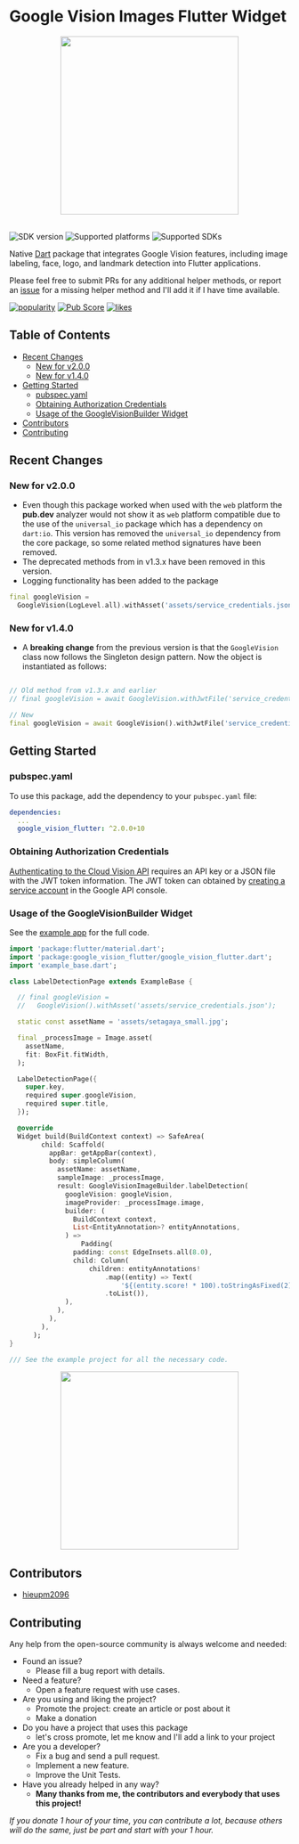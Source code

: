 # Google Vision Images Flutter Widget

<center><img src="https://github.com/faithoflifedev/google_vision_workspace/blob/main/packages/google_vision_flutter/extra/google_vision_flutter.png?raw=true&amp;v1" width="320"></center>
<br/>

![SDK version](https://badgen.net/pub/sdk-version/google_vision_flutter?style=for-the-badge)
![Supported platforms](https://badgen.net/pub/flutter-platform/google_vision_flutter?style=for-the-badge)
![Supported SDKs](https://badgen.net/pub/dart-platform/google_vision_flutter?style=for-the-badge)

Native [Dart](https://dart.dev/) package that integrates Google Vision features, including image labeling, face, logo, and landmark detection into Flutter applications.

Please feel free to submit PRs for any additional helper methods, or report an [issue](https://github.com/faithoflifedev/google_vision/issues) for a missing helper method and I'll add it if I have time available.

[![popularity](https://img.shields.io/pub/popularity/google_vision_flutter?style=for-the-badge&logo=dart)](https://pub.dev/packages/google_vision_flutter/score)
[![Pub Score](https://img.shields.io/pub/points/google_vision_flutter?logo=dart&logoColor=00b9fc&style=for-the-badge)](https://pub.dev/packages/google_vision_flutter/score)
[![likes](https://img.shields.io/pub/likes/google_vision_flutter?style=for-the-badge&logo=dart)](https://pub.dev/packages/google_vision_flutter/score)


## Table of Contents
- [Recent Changes](#recent-changes)
  - [New for v2.0.0](#new-for-v200)
  - [New for v1.4.0](#new-for-v140)
- [Getting Started](#getting-started)
  - [pubspec.yaml](#pubspecyaml)
  - [Obtaining Authorization Credentials](#obtaining-authorization-credentials)
  - [Usage of the GoogleVisionBuilder Widget](#usage-of-the-googlevisionbuilder-widget)
- [Contributors](#contributors)
- [Contributing](#contributing)

## Recent Changes

### New for v2.0.0
  - Even though this package worked when used with the `web` platform the **pub.dev** analyzer would not show it as `web` platform compatible due to the use of the `universal_io` package which has a dependency on `dart:io`.  This version has removed the `universal_io` dependency from the core package, so some related method signatures have been removed.
  - The deprecated methods from in v1.3.x have been removed in this version.
  - Logging functionality has been added to the package
  ```dart
final googleVision =
    GoogleVision(LogLevel.all).withAsset('assets/service_credentials.json');
  ```

### New for v1.4.0
  - A **breaking change** from the previous version is that the `GoogleVision` class now follows the Singleton design pattern.  Now the object is instantiated as follows:
```dart

// Old method from v1.3.x and earlier
// final googleVision = await GoogleVision.withJwtFile('service_credentials.json');

// New
final googleVision = await GoogleVision().withJwtFile('service_credentials.json');
```

## Getting Started

### pubspec.yaml

To use this package, add the dependency to your `pubspec.yaml` file:

```yaml
dependencies:
  ...
  google_vision_flutter: ^2.0.0+10
```


### Obtaining Authorization Credentials

[Authenticating to the Cloud Vision API](https://cloud.google.com/vision/product-search/docs/auth) requires an API key or a JSON file with the JWT token information.  The JWT token can obtained by [creating a service account](https://cloud.google.com/iam/docs/creating-managing-service-accounts#creating_a_service_account) in the Google API console.

### Usage of the GoogleVisionBuilder Widget

See the [example app](https://github.com/faithoflifedev/google_vision_workspace/tree/main/packages/google_vision_flutter/example) for the full code.

```dart
import 'package:flutter/material.dart';
import 'package:google_vision_flutter/google_vision_flutter.dart';
import 'example_base.dart';

class LabelDetectionPage extends ExampleBase {

  // final googleVision =
  //   GoogleVision().withAsset('assets/service_credentials.json');

  static const assetName = 'assets/setagaya_small.jpg';

  final _processImage = Image.asset(
    assetName,
    fit: BoxFit.fitWidth,
  );

  LabelDetectionPage({
    super.key,
    required super.googleVision,
    required super.title,
  });

  @override
  Widget build(BuildContext context) => SafeArea(
        child: Scaffold(
          appBar: getAppBar(context),
          body: simpleColumn(
            assetName: assetName,
            sampleImage: _processImage,
            result: GoogleVisionImageBuilder.labelDetection(
              googleVision: googleVision,
              imageProvider: _processImage.image,
              builder: (
                BuildContext context,
                List<EntityAnnotation>? entityAnnotations,
              ) =>
                  Padding(
                padding: const EdgeInsets.all(8.0),
                child: Column(
                    children: entityAnnotations!
                        .map((entity) => Text(
                            '${(entity.score! * 100).toStringAsFixed(2)}% - ${entity.description}'))
                        .toList()),
              ),
            ),
          ),
        ),
      );
}

/// See the example project for all the necessary code.

```

<center><img src="https://github.com/faithoflifedev/google_vision_workspace/blob/main/packages/google_vision_flutter/extra/Screenshot.png?raw=true&amp;v1" width="320"></center>

## Contributors

- [hieupm2096](https://github.com/hieupm2096)

## Contributing

Any help from the open-source community is always welcome and needed:
- Found an issue?
    - Please fill a bug report with details.
- Need a feature?
    - Open a feature request with use cases.
- Are you using and liking the project?
    - Promote the project: create an article or post about it
    - Make a donation
- Do you have a project that uses this package
    - let's cross promote, let me know and I'll add a link to your project
- Are you a developer?
    - Fix a bug and send a pull request.
    - Implement a new feature.
    - Improve the Unit Tests.
- Have you already helped in any way?
    - **Many thanks from me, the contributors and everybody that uses this project!**

*If you donate 1 hour of your time, you can contribute a lot, because others will do the same, just be part and start with your 1 hour.*
